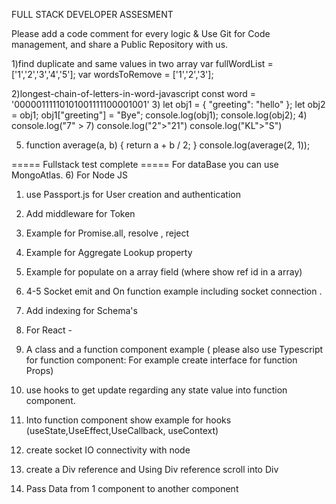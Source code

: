 FULL STACK DEVELOPER ASSESMENT



Please add a code comment for every logic & Use Git for Code management, and share a
Public Repository with us.

1)find duplicate and same values in two array
var fullWordList = ['1','2','3','4','5'];
var wordsToRemove = ['1','2','3'];

2)longest-chain-of-letters-in-word-javascript
const word = '00000111110101001111100001001'
3) let obj1 = { "greeting": "hello" };
let obj2 = obj1;
obj1["greeting"] = "Bye";
console.log(obj1);
console.log(obj2);
4) console.log("7" > 7)
console.log("2">"21")
console.log("KL">"S")

5) function average(a, b) {
return a + b / 2;
}
console.log(average(2, 1));

===== Fullstack test complete =====
For dataBase you can use MongoAtlas.
6) For Node JS
1) use Passport.js for User creation and authentication
2) Add middleware for Token
3) Example for Promise.all, resolve , reject
4) Example for Aggregate Lookup property
5) Example for populate on a array field (where show ref id in a array)
6) 4-5 Socket emit and On function example including socket connection .
7) Add indexing for Schema's

7) For React -
1) A class and a function component example ( please also use Typescript for
function component: For example create interface for function Props)
2) use hooks to get update regarding any state value into function component.
3) Into function component show example for hooks
(useState,UseEffect,UseCallback, useContext)
4) create socket IO connectivity with node
5) create a Div reference and Using Div reference scroll into Div
6) Pass Data from 1 component to another component